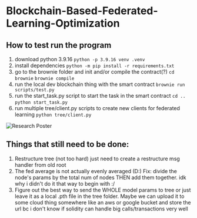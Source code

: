 # Blockchain-Based-Federated-Learning-Optimization

## How to test run the program
1. download python 3.9.16
```python -p 3.9.16 venv .venv```
2. install dependencies
```python -m pip install -r requirements.txt```
3. go to the brownie folder and init and/or compile the contract(?)
```cd brownie```
```brownie compile```
4. run the local dev blockchain thing with the smart contract
```brownie run scripts/test.py```
5. run the start_task.py script to start the task in the smart contract
```cd ..```
```python start_task.py```
6. run multiple tree/client.py scripts to create new clients for federated learning
```python tree/client.py```

![Research  Poster](poster.png)
 
## Things that still need to be done:
1. Restructure tree (not too hard) just need to create a restructure msg handler from old root
2. The fed average is not actually evenly averaged (D:) Fix: divide the node's params by the total num of nodes THEN add them together. idk why i didn't  do it that way to begin with :/
3. Figure out the best way to send the WHOLE model params to tree or just leave it as a local .pth file in the tree folder. Maybe we can upload it to some cloud thing somewhere like an aws or google bucket and store the url bc i don't know if solidity can handle big calls/transactions very well
